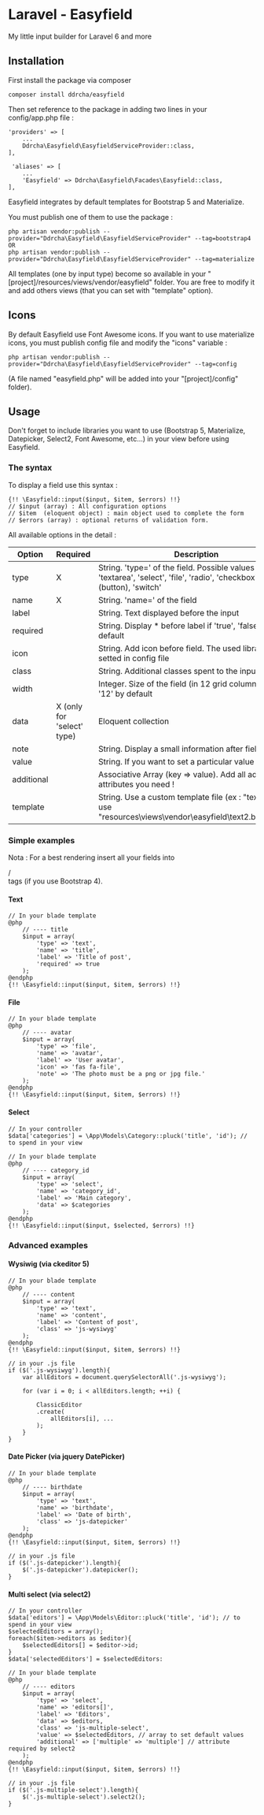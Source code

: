 # Laravel - Easyfield
My little input builder for Laravel 6 and more

## Installation ##

First install the package via composer 

```
composer install ddrcha/easyfield
```

Then set reference to the package in adding two lines in your config/app.php file : 

```
'providers' => [
	...
	Ddrcha\Easyfield\EasyfieldServiceProvider::class,
],

 'aliases' => [
	...
	'Easyfield' => Ddrcha\Easyfield\Facades\Easyfield::class,
],
```

Easyfield integrates by default templates for Bootstrap 5 and Materialize.

You must publish one of them to use the package : 

```
php artisan vendor:publish --provider="Ddrcha\Easyfield\EasyfieldServiceProvider" --tag=bootstrap4
OR
php artisan vendor:publish --provider="Ddrcha\Easyfield\EasyfieldServiceProvider" --tag=materialize
```

All templates (one by input type) become so available in your "[project]/resources/views/vendor/easyfield" folder. You are free to modify it and add others views (that you can set with "template" option).


## Icons ##

By default Easyfield use Font Awesome icons. If you want to use materialize icons, you must publish config file and modify the "icons" variable : 

```
php artisan vendor:publish --provider="Ddrcha\Easyfield\EasyfieldServiceProvider" --tag=config
```

(A file named "easyfield.php" will be added into your "[project]/config" folder).



## Usage ##

Don't forget to include libraries you want to use (Bootstrap 5, Materialize, Datepicker, Select2, Font Awesome, etc...) in your view before using Easyfield.

### The syntax ###

To display a field use this syntax : 
```
{!! \Easyfield::input($input, $item, $errors) !!}
// $input (array) : All configuration options
// $item  (eloquent object) : main object used to complete the form
// $errors (array) : optional returns of validation form.
```

All available options in the detail : 

| Option | Required | Description |
| --- | --- | --- |
| type | X | String. 'type=' of the field. Possible values : 'text', 'textarea', 'select', 'file', 'radio', 'checkbox', 'submit' (button), 'switch' |
| name | X | String. 'name=' of the field |
| label |  | String. Text displayed before the input |
| required |  | String. Display * before label if 'true', 'false' by default |
| icon |  | String. Add icon before field. The used library can be setted in config file |
| class |  | String. Additional classes spent to the input field |
| width |  | Integer. Size of the field (in 12 grid columns layout). '12' by default |
| data | X (only for 'select' type) | Eloquent collection |
| note |  | String. Display a small information after field |
| value |  | String. If you want to set a particular value by default |
| additional |  | Associative Array (key => value). Add all additional attributes you need ! |
| template |  | String. Use a custom template file (ex : "text2" will use "resources\views\vendor\easyfield\text2.blade.php") |

### Simple examples ###

Nota : For a best rendering insert all your fields into <div class="form-row"> / </div> tags (if you use Bootstrap 4).

#### Text ####

```
// In your blade template
@php
	// ---- title
	$input = array(
		'type' => 'text',
		'name' => 'title',
		'label' => 'Title of post',
		'required' => true
	);
@endphp
{!! \Easyfield::input($input, $item, $errors) !!}		
```

#### File ####

```
// In your blade template
@php
	// ---- avatar
	$input = array(
		'type' => 'file',
		'name' => 'avatar',
		'label' => 'User avatar',
		'icon' => 'fas fa-file',
		'note' => 'The photo must be a png or jpg file.'
	);
@endphp
{!! \Easyfield::input($input, $item, $errors) !!}		
```

#### Select ####

```
// In your controller
$data['categories'] = \App\Models\Category::pluck('title', 'id'); // to spend in your view

// In your blade template
@php
	// ---- category_id
	$input = array(
		'type' => 'select',
		'name' => 'category_id',
		'label' => 'Main category',
		'data' => $categories
	);
@endphp
{!! \Easyfield::input($input, $selected, $errors) !!}
```


### Advanced examples ###

#### Wysiwig (via ckeditor 5) ####
```
// In your blade template
@php
	// ---- content
	$input = array(
		'type' => 'text',
		'name' => 'content',
		'label' => 'Content of post',
		'class' => 'js-wysiwyg' 
	);
@endphp
{!! \Easyfield::input($input, $item, $errors) !!}	

// in your .js file
if ($('.js-wysiwyg').length){
	var allEditors = document.querySelectorAll('.js-wysiwyg');
		
	for (var i = 0; i < allEditors.length; ++i) {
		
		ClassicEditor
		.create(
			allEditors[i], ...
		);
	}
}
```

#### Date Picker (via jquery DatePicker) ####
```
// In your blade template
@php
	// ---- birthdate
	$input = array(
		'type' => 'text',
		'name' => 'birthdate',
		'label' => 'Date of birth',
		'class' => 'js-datepicker' 
	);
@endphp
{!! \Easyfield::input($input, $item, $errors) !!}	

// in your .js file
if ($('.js-datepicker').length){
	$('.js-datepicker').datepicker();
}
```

#### Multi select (via select2) ####
```
// In your controller
$data['editors'] = \App\Models\Editor::pluck('title', 'id'); // to spend in your view
$selectedEditors = array();
foreach($item->editors as $editor){
	$selectedEditors[] = $editor->id;
}
$data['selectedEditors'] = $selectedEditors:

// In your blade template
@php
	// ---- editors
	$input = array(
		'type' => 'select',
		'name' => 'editors[]',
		'label' => 'Editors',
		'data' => $editors,
		'class' => 'js-multiple-select',
		'value' => $selectedEditors, // array to set default values
		'additional' => ['multiple' => 'multiple'] // attribute required by select2
	);
@endphp
{!! \Easyfield::input($input, $item, $errors) !!}	

// in your .js file
if ($('.js-multiple-select').length){
	$('.js-multiple-select').select2();
}

```

